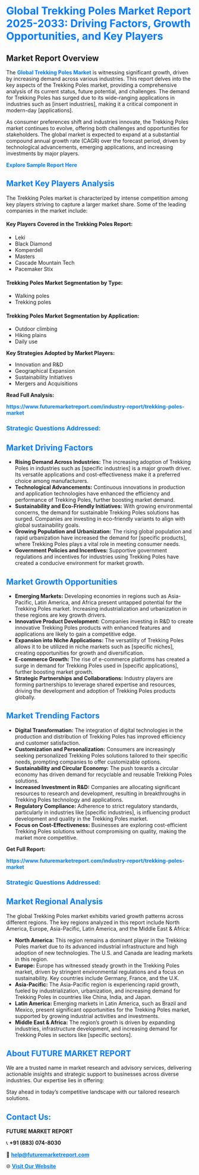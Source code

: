 <h1 style="color: #007BFF;">Global Trekking Poles Market Report 2025-2033: Driving Factors, Growth Opportunities, and Key Players</h1>

<section id="overview">
<h2>Market Report Overview</h2>
<p>The <a href="https://www.futuremarketreport.com/industry-report/trekking-poles-market" style="color: #007BFF; text-decoration: none;"><strong>Global Trekking Poles Market</strong></a> is witnessing significant growth, driven by increasing demand across various industries. This report delves into the key aspects of the Trekking Poles market, providing a comprehensive analysis of its current status, future potential, and challenges. The demand for Trekking Poles has surged due to its wide-ranging applications in industries such as [insert industries], making it a critical component in modern-day [applications].</p>
<p>As consumer preferences shift and industries innovate, the Trekking Poles market continues to evolve, offering both challenges and opportunities for stakeholders. The global market is expected to expand at a substantial compound annual growth rate (CAGR) over the forecast period, driven by technological advancements, emerging applications, and increasing investments by major players.</p>
</section>

<section id="overview">
<p><a href="https://www.futuremarketreport.com/request-sample/reportId=50484" style="color: #007BFF; text-decoration: none;"><strong>Explore Sample Report Here</strong></a></p>
</section>

<section id="key-players">
<h2 style="color: #007BFF;">Market Key Players Analysis</h2>
<p>The Trekking Poles market is characterized by intense competition among key players striving to capture a larger market share. Some of the leading companies in the market include:</p>
<h4>Key Players Covered in the Trekking Poles Report:</h4>
<ul><li>Leki</li><li>Black Diamond</li><li>Komperdell</li><li>Masters</li><li>Cascade Mountain Tech</li><li>Pacemaker Stix</li></ul>
<h4>Trekking Poles Market Segmentation by Type:</h4>
<ul><li>Walking poles</li><li>Trekking poles</li></ul>

<h4>Trekking Poles Market Segmentation by Application:</h4>
<ul><li>Outdoor climbing</li><li>Hiking plains</li><li>Daily use</li></ul>
<p><strong>Key Strategies Adopted by Market Players:</strong></p>
<ul>
<li>Innovation and R&D</li>
<li>Geographical Expansion</li>
<li>Sustainability Initiatives</li>
<li>Mergers and Acquisitions</li>
</ul>
</section>

<section>
<p><strong>Read Full Analysis: </strong></p><a href="https://www.futuremarketreport.com/industry-report/trekking-poles-market" style="color: #007BFF; text-decoration: none;"><strong>https://www.futuremarketreport.com/industry-report/trekking-poles-market</strong></a>
<h3 style="color: #007BFF;">Strategic Questions Addressed:</h3>
</section>

<section id="driving-factors">
<h2 style="color: #007BFF;">Market Driving Factors</h2>
<ul>
<li><strong>Rising Demand Across Industries:</strong> The increasing adoption of Trekking Poles in industries such as [specific industries] is a major growth driver. Its versatile applications and cost-effectiveness make it a preferred choice among manufacturers.</li>
<li><strong>Technological Advancements:</strong> Continuous innovations in production and application technologies have enhanced the efficiency and performance of Trekking Poles, further boosting market demand.</li>
<li><strong>Sustainability and Eco-Friendly Initiatives:</strong> With growing environmental concerns, the demand for sustainable Trekking Poles solutions has surged. Companies are investing in eco-friendly variants to align with global sustainability goals.</li>
<li><strong>Growing Population and Urbanization:</strong> The rising global population and rapid urbanization have increased the demand for [specific products], where Trekking Poles plays a vital role in meeting consumer needs.</li>
<li><strong>Government Policies and Incentives:</strong> Supportive government regulations and incentives for industries using Trekking Poles have created a conducive environment for market growth.</li>
</ul>
</section>

<section id="growth-opportunities">
<h2 style="color: #007BFF;">Market Growth Opportunities</h2>
<ul>
<li><strong>Emerging Markets:</strong> Developing economies in regions such as Asia-Pacific, Latin America, and Africa present untapped potential for the Trekking Poles market. Increasing industrialization and urbanization in these regions are key growth drivers.</li>
<li><strong>Innovative Product Development:</strong> Companies investing in R&D to create innovative Trekking Poles products with enhanced features and applications are likely to gain a competitive edge.</li>
<li><strong>Expansion into Niche Applications:</strong> The versatility of Trekking Poles allows it to be utilized in niche markets such as [specific niches], creating opportunities for growth and diversification.</li>
<li><strong>E-commerce Growth:</strong> The rise of e-commerce platforms has created a surge in demand for Trekking Poles used in [specific applications], further boosting market growth.</li>
<li><strong>Strategic Partnerships and Collaborations:</strong> Industry players are forming partnerships to leverage shared expertise and resources, driving the development and adoption of Trekking Poles products globally.</li>
</ul>
</section>

<section id="trending-factors">
<h2 style="color: #007BFF;">Market Trending Factors</h2>
<ul>
<li><strong>Digital Transformation:</strong> The integration of digital technologies in the production and distribution of Trekking Poles has improved efficiency and customer satisfaction.</li>
<li><strong>Customization and Personalization:</strong> Consumers are increasingly seeking personalized Trekking Poles solutions tailored to their specific needs, prompting companies to offer customizable options.</li>
<li><strong>Sustainability and Circular Economy:</strong> The push towards a circular economy has driven demand for recyclable and reusable Trekking Poles solutions.</li>
<li><strong>Increased Investment in R&D:</strong> Companies are allocating significant resources to research and development, resulting in breakthroughs in Trekking Poles technology and applications.</li>
<li><strong>Regulatory Compliance:</strong> Adherence to strict regulatory standards, particularly in industries like [specific industries], is influencing product development and quality in the Trekking Poles market.</li>
<li><strong>Focus on Cost-Effectiveness:</strong> Businesses are exploring cost-efficient Trekking Poles solutions without compromising on quality, making the market more competitive.</li>
</ul>
</section>

<section>
<p><strong>Get Full Report: </strong></p><a href="https://www.futuremarketreport.com/industry-report/trekking-poles-market" style="color: #007BFF; text-decoration: none;"><strong>https://www.futuremarketreport.com/industry-report/trekking-poles-market</strong></a>
<h3 style="color: #007BFF;">Strategic Questions Addressed:</h3>
</section>


<section id="regional-analysis">
<h2 style="color: #007BFF;">Market Regional Analysis</h2>
<p>The global Trekking Poles market exhibits varied growth patterns across different regions. The key regions analyzed in this report include North America, Europe, Asia-Pacific, Latin America, and the Middle East & Africa:</p>
<ul>
<li><strong>North America:</strong> This region remains a dominant player in the Trekking Poles market due to its advanced industrial infrastructure and high adoption of new technologies. The U.S. and Canada are leading markets in this region.</li>
<li><strong>Europe:</strong> Europe has witnessed steady growth in the Trekking Poles market, driven by stringent environmental regulations and a focus on sustainability. Key countries include Germany, France, and the U.K.</li>
<li><strong>Asia-Pacific:</strong> The Asia-Pacific region is experiencing rapid growth, fueled by industrialization, urbanization, and increasing demand for Trekking Poles in countries like China, India, and Japan.</li>
<li><strong>Latin America:</strong> Emerging markets in Latin America, such as Brazil and Mexico, present significant opportunities for the Trekking Poles market, supported by growing industrial activities and investments.</li>
<li><strong>Middle East & Africa:</strong> The region’s growth is driven by expanding industries, infrastructure development, and increasing demand for Trekking Poles in sectors like [specific sectors].</li>
</ul>
</section>

<footer>
<h2 style="color: #007BFF;">About FUTURE MARKET REPORT</h2>
<p>We are a trusted name in market research and advisory services, delivering actionable insights and strategic support to businesses across diverse industries. Our expertise lies in offering:</p>

<p>Stay ahead in today’s competitive landscape with our tailored research solutions.</p>

<h2 style="color: #007BFF;">Contact Us:</h2>
<p><strong>FUTURE MARKET REPORT</strong></p>
<p>📞 <strong>+91 (883) 074-8030</strong></p>
<p>📧 <strong><a href="mailto:help@futuremarketreport.com" style="color: #007BFF;">help@futuremarketreport.com</a></strong></p>
<p>🌐 <strong><a href="https://www.futuremarketreport.com/" style="color: #007BFF;">Visit Our Website</a></strong></p>
</footer>